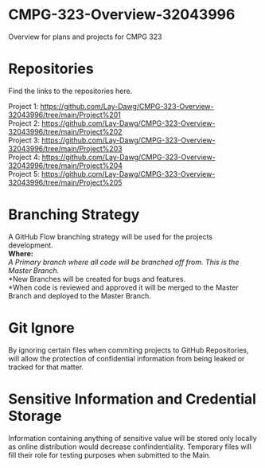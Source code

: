 # CMPG-323-Overview-32043996
Overview for plans and projects for CMPG 323

# Repositories
Find the links to the repositories here.

Project 1: https://github.com/Lay-Dawg/CMPG-323-Overview-32043996/tree/main/Project%201 <br>
Project 2: https://github.com/Lay-Dawg/CMPG-323-Overview-32043996/tree/main/Project%202 <br>
Project 3: https://github.com/Lay-Dawg/CMPG-323-Overview-32043996/tree/main/Project%203 <br>
Project 4: https://github.com/Lay-Dawg/CMPG-323-Overview-32043996/tree/main/Project%204 <br>
Project 5: https://github.com/Lay-Dawg/CMPG-323-Overview-32043996/tree/main/Project%205 <br>

# Branching Strategy
A GitHub Flow branching strategy will be used for the projects development. <br>
**Where:** <br>
*A Primary branch where all code will be branched off from. This is the Master Branch.* <br>
*New Branches will be created for bugs and features. <br>
*When code is reviewed and approved it will be merged to the Master Branch and deployed to the Master Branch. <br>

# Git Ignore
By ignoring certain files when commiting projects to GitHub Repositories, will allow the protection of confidential information from being leaked or tracked for that matter.

# Sensitive Information and Credential Storage
Information containing anything of sensitive value will be stored only locally as online distribution would decrease confindentiality. Temporary files will fill their role for testing purposes when submitted to the Main.
